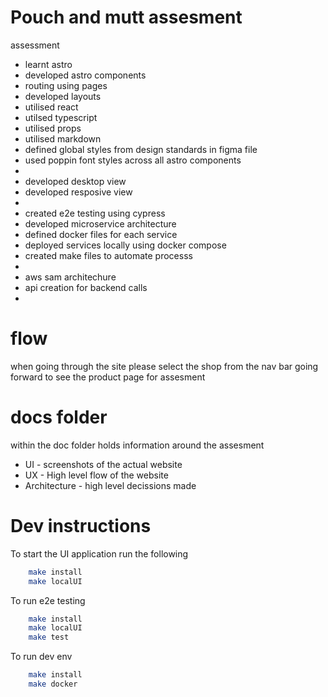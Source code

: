 # Pouch and mutt assesment
assessment 
- learnt astro
- developed astro components
- routing using pages
- developed layouts
- utilised react
- utilsed typescript
- utilised props
- utilised markdown
- defined global styles from design standards in figma file
- used poppin font styles across all astro components
- 
- developed desktop view
- developed resposive view
- 
- created e2e testing using cypress
- developed microservice architecture
- defined docker files for each service
- deployed services locally using docker compose 
- created make files to automate processs
- 
- aws sam architechure
- api creation for backend calls
- 

# flow
when going through the site please select the shop from the nav bar going forward to see the product page for assesment

# docs folder
within the doc folder holds information around the assesment
- UI - screenshots of the actual website
- UX - High level flow of the website
- Architecture - high level decissions made

# Dev instructions
To start the UI application run the following 
``` bash
    make install
    make localUI
```

To run e2e testing
``` bash
    make install
    make localUI
    make test
```

To run dev env
``` bash
    make install
    make docker
```